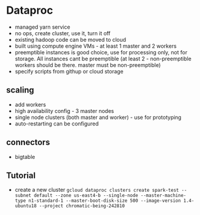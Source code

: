 # Dataproc
- managed yarn service
- no ops, create cluster, use it, turn it off
- existing hadoop code can be moved to cloud
- built using compute engine VMs - at least 1 master and 2 workers
- preemptible instances is good choice, use for processing only, not for storage. All instances cant be preemptible (at least 2 - non-preemptible workers should be there. master must be non-preemptible)
- specify scripts from githup or cloud storage
## scaling
- add workers
- high availability config - 3 master nodes
- single node clusters (both master and worker) - use for prototyping
- auto-restarting can be configured
## connectors
- bigtable

## Tutorial
- create a new cluster
`gcloud dataproc clusters create spark-test --subnet default --zone us-east4-b --single-node --master-machine-type n1-standard-1 --master-boot-disk-size 500 --image-version 1.4-ubuntu18 --project chromatic-being-242810`

